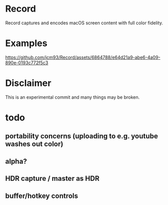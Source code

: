 # Record
Record captures and encodes macOS screen content with full color fidelity.
# Examples
https://github.com/jcm93/Record/assets/6864788/e64d21a9-abe6-4a09-890e-0193c772f5c3
# Disclaimer
This is an experimental commit and many things may be broken.
# todo
## portability concerns (uploading to  e.g. youtube washes out color)
## alpha?
## HDR capture / master as HDR
## buffer/hotkey controls
